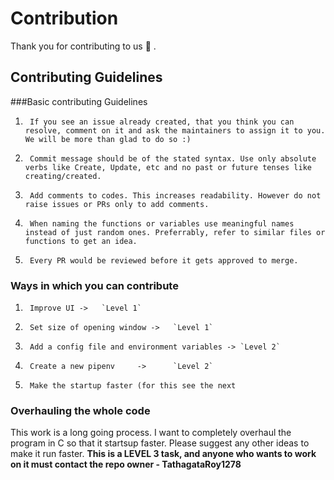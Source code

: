 # Contribution

Thank you for contributing to us :tada: .

## Contributing Guidelines

###Basic contributing Guidelines

1.      If you see an issue already created, that you think you can resolve, comment on it and ask the maintainers to assign it to you. We will be more than glad to do so :)
2.      Commit message should be of the stated syntax. Use only absolute verbs like Create, Update, etc and no past or future tenses like creating/created.
3.      Add comments to codes. This increases readability. However do not raise issues or PRs only to add comments.
4.      When naming the functions or variables use meaningful names instead of just random ones. Preferrably, refer to similar files or functions to get an idea.
5.      Every PR would be reviewed before it gets approved to merge.

### Ways in which you can contribute

1.      Improve UI ->   `Level 1`
2.      Set size of opening window ->   `Level 1`
3.      Add a config file and environment variables -> `Level 2`
4.      Create a new pipenv     ->      `Level 2`
5.      Make the startup faster (for this see the next

### Overhauling the whole code

This work is a long going process. I want to completely overhaul the program in C so that it startsup faster. Please suggest any other ideas to make it run faster. **This is a LEVEL 3 task, and anyone who wants to work on it must contact the repo owner - TathagataRoy1278**
